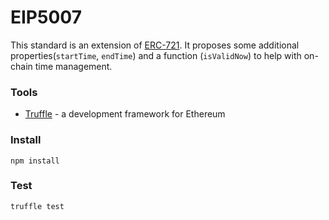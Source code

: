 # EIP5007
This standard is an extension of [ERC-721](./eip-721.md). It proposes some additional properties(`startTime`, `endTime`) and a function (`isValidNow`) to help with on-chain time management.

### Tools
* [Truffle](https://truffleframework.com/) - a development framework for Ethereum

### Install
```
npm install
```

### Test
```
truffle test
```

